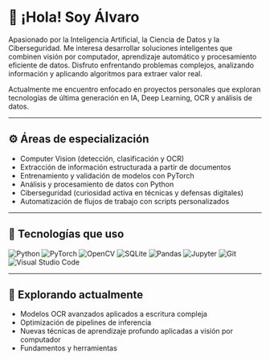 # 👋 ¡Hola! Soy Álvaro

Apasionado por la Inteligencia Artificial, la Ciencia de Datos y la Ciberseguridad. Me interesa desarrollar soluciones inteligentes que combinen visión por computador, aprendizaje automático y procesamiento eficiente de datos. Disfruto enfrentando problemas complejos, analizando información y aplicando algoritmos para extraer valor real.

Actualmente me encuentro enfocado en proyectos personales que exploran tecnologías de última generación en IA, Deep Learning, OCR y análisis de datos.

---

## ⚙️ Áreas de especialización

- Computer Vision (detección, clasificación y OCR)
- Extracción de información estructurada a partir de documentos
- Entrenamiento y validación de modelos con PyTorch
- Análisis y procesamiento de datos con Python
- Ciberseguridad (curiosidad activa en técnicas y defensas digitales)
- Automatización de flujos de trabajo con scripts personalizados

---

## 🧰 Tecnologías que uso

![Python](https://img.shields.io/badge/-Python-333?style=flat&logo=python)
![PyTorch](https://img.shields.io/badge/-PyTorch-333?style=flat&logo=pytorch)
![OpenCV](https://img.shields.io/badge/-OpenCV-333?style=flat&logo=opencv)
![SQLite](https://img.shields.io/badge/-SQLite-333?style=flat&logo=sqlite)
![Pandas](https://img.shields.io/badge/-Pandas-333?style=flat&logo=pandas)
![Jupyter](https://img.shields.io/badge/-Jupyter-333?style=flat&logo=jupyter)
![Git](https://img.shields.io/badge/-Git-333?style=flat&logo=git)
![Visual Studio Code](https://img.shields.io/badge/-VS%20Code-333?style=flat&logo=visualstudiocode)

---

## 🧪 Explorando actualmente

- Modelos OCR avanzados aplicados a escritura compleja
- Optimización de pipelines de inferencia
- Nuevas técnicas de aprendizaje profundo aplicadas a visión por computador
- Fundamentos y herramientas

